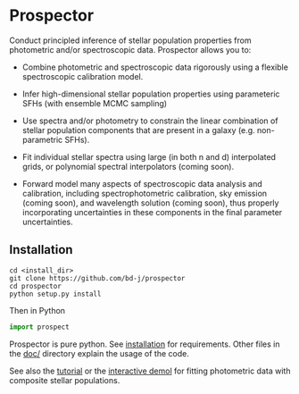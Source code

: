 Prospector
=====
Conduct principled inference of stellar population properties from photometric
and/or spectroscopic data.  Prospector allows you to:

* Combine photometric and spectroscopic data rigorously using a flexible
  spectroscopic calibration model.

* Infer high-dimensional stellar population properties using parameteric SFHs
  (with ensemble MCMC sampling)

* Use spectra and/or photometry to constrain the linear combination of stellar population
  components that are present in a galaxy (e.g. non-parametric SFHs).

* Fit individual stellar spectra using large (in both n and d) interpolated
  grids, or polynomial spectral interpolators (coming soon).

* Forward model many aspects of spectroscopic data analysis and
  calibration, including spectrophotometric calibration, sky emission (coming soon),
  and wavelength solution (coming soon), thus properly incorporating uncertainties
  in these components in the final  parameter uncertainties.

Installation
------
```
cd <install_dir>
git clone https://github.com/bd-j/prospector
cd prospector
python setup.py install
```

Then in Python
```python
import prospect
```

Prospector is pure python.
See [installation](doc/installation.rst) for requirements.
Other files in the [doc/](doc/) directory explain the usage of the code.

See also the [tutorial](demo/tutorial.rst) or the [interactive demol](demo/InteractiveDemo.ipynb) for fitting photometric data with composite stellar populations.
